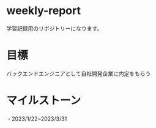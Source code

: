 # weekly-report
学習記録用のリポジトリーになります。

# 目標
バックエンドエンジニアとして自社開発企業に内定をもらう

# マイルストーン
・2023/1/22~2023/3/31
